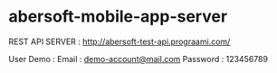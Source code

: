 # abersoft-mobile-app-server

REST API SERVER : http://abersoft-test-api.prograami.com/

User Demo :
Email : demo-account@mail.com
Password : 123456789